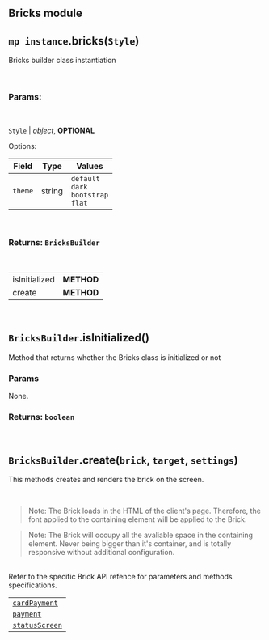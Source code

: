 ## Bricks module

## `mp instance`.bricks(`Style`)
Bricks builder class instantiation

<br />

### Params:

<br/>

`Style` | _object_, **OPTIONAL**

Options:

| Field                  | Type   | Values                                                |
|------------------------|--------|-------------------------------------------------------|
| `theme`                | string | `default` <br/> `dark` <br/> `bootstrap` <br/> `flat` |

<br />

### Returns: `BricksBuilder`

<br/>

|||
|-|-|
|isInitialized | **METHOD** |
|create | **METHOD** |

<br/>

## `BricksBuilder`.isInitialized()

Method that returns whether the Bricks class is initialized or not

### Params

None.

### Returns: `boolean`

<br />

## `BricksBuilder`.create(`brick`, `target`, `settings`)

This methods creates and renders the brick on the screen.

<br />

>Note: The Brick loads in the HTML of the client's page. Therefore, the font applied to the containing element will be applied to the Brick.

>Note: The Brick will occupy all the avaliable space in the containing element. Never being bigger than it's container, and is totally responsive without additional configuration.

<br />
Refer to the specific Brick API refence for parameters and methods specifications.

||
|-|
| [`cardPayment`](./card-payment.md) |
| [`payment`](./payment.md) |
| [`statusScreen`](./status-screen.md) |